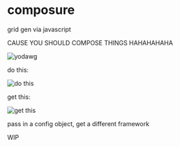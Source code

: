 # composure
grid gen via javascript

CAUSE YOU SHOULD COMPOSE THINGS HAHAHAHAHA


![yodawg](https://i.imgflip.com/sig5d.jpg)

do this:

![do this](https://cloud.githubusercontent.com/assets/2379901/10447049/9f4aeab6-7135-11e5-90a2-776997f3fb8b.png)


get this:

![get this](https://cloud.githubusercontent.com/assets/2379901/10447040/8a3c37c4-7135-11e5-86a3-11ab11aaf143.png)


pass in a config object, get a different framework

WIP

